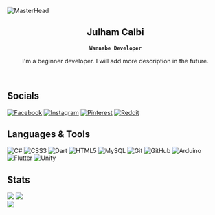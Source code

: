 ![MasterHead](https://user-images.githubusercontent.com/115386517/225841791-e6eb2fcf-6de1-45ec-a5e8-0c321f0af245.gif)

<div align="center">

## Julham Calbi
**`Wannabe Developer`**

I'm a beginner developer. I will add more description in the future.

</div>
<br/>

## Socials
[![Facebook](https://img.shields.io/badge/Facebook-%231877F2.svg?logo=Facebook&logoColor=white)](https://facebook.com/justcallmejul) [![Instagram](https://img.shields.io/badge/Instagram-%23E4405F.svg?logo=Instagram&logoColor=white)](https://instagram.com/kaizeelsama) [![Pinterest](https://img.shields.io/badge/Pinterest-%23E60023.svg?logo=Pinterest&logoColor=white)](https://pinterest.com/julwassup) [![Reddit](https://img.shields.io/badge/Reddit-%23FF4500.svg?logo=Reddit&logoColor=white)](https://reddit.com/user/GodtierKaizeel) 

## Languages & Tools
![C#](https://img.shields.io/badge/c%23-%23239120.svg?style=for-the-badge&logo=csharp&logoColor=white) ![CSS3](https://img.shields.io/badge/css3-%231572B6.svg?style=for-the-badge&logo=css3&logoColor=white) ![Dart](https://img.shields.io/badge/dart-%230175C2.svg?style=for-the-badge&logo=dart&logoColor=white) ![HTML5](https://img.shields.io/badge/html5-%23E34F26.svg?style=for-the-badge&logo=html5&logoColor=white) ![MySQL](https://img.shields.io/badge/mysql-4479A1.svg?style=for-the-badge&logo=mysql&logoColor=white) ![Git](https://img.shields.io/badge/git-%23F05033.svg?style=for-the-badge&logo=git&logoColor=white) ![GitHub](https://img.shields.io/badge/github-%23121011.svg?style=for-the-badge&logo=github&logoColor=white) ![Arduino](https://img.shields.io/badge/-Arduino-00979D?style=for-the-badge&logo=Arduino&logoColor=white) ![Flutter](https://img.shields.io/badge/Flutter-%2302569B.svg?style=for-the-badge&logo=Flutter&logoColor=white) ![Unity](https://img.shields.io/badge/unity-%23000000.svg?style=for-the-badge&logo=unity&logoColor=white)
## Stats
![](https://github-readme-stats.vercel.app/api?username=calbijul&theme=dark&hide_border=true&include_all_commits=false&count_private=true)
![](https://github-readme-streak-stats.herokuapp.com/?user=calbijul&theme=dark&hide_border=true)<br/>
![](https://github-readme-stats.vercel.app/api/top-langs/?username=calbijul&theme=dark&hide_border=true&include_all_commits=false&count_private=true&layout=compact)

<!-- Proudly created with GPRM ( https://gprm.itsvg.in ) -->

